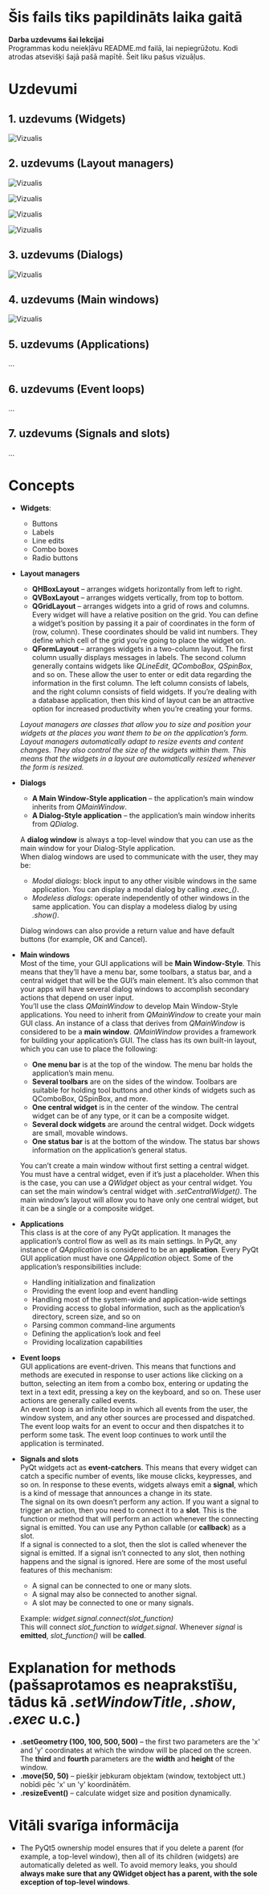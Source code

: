 # Šis fails tiks papildināts laika gaitā

**Darba uzdevums šai lekcijai**  
Programmas kodu neiekļāvu README.md failā, lai nepiegrūžotu. Kodi atrodas atsevišķi šajā pašā mapītē. Šeit liku pašus vizuāļus.  
# Uzdevumi
## 1. uzdevums (Widgets)
![Vizualis](https://github.com/MACTEP-ETF/RTR108/blob/master/P07_GUI/PNG/GUI%20-%20Hello%20World!.png)  

## 2. uzdevums (Layout managers)
![Vizualis](https://github.com/MACTEP-ETF/RTR108/blob/master/P07_GUI/PNG/2a%20-%20Layout.png)  

![Vizualis](https://github.com/MACTEP-ETF/RTR108/blob/master/P07_GUI/PNG/2b%20-%20Layout.png)  

![Vizualis](https://github.com/MACTEP-ETF/RTR108/blob/master/P07_GUI/PNG/2c%20-%20Layout.png)  
 
![Vizualis](https://github.com/MACTEP-ETF/RTR108/blob/master/P07_GUI/PNG/2d%20-%20Layout.png)  

## 3. uzdevums (Dialogs)
![Vizualis](https://github.com/MACTEP-ETF/RTR108/blob/master/P07_GUI/PNG/3%20-%20Dialog.png)  

## 4. uzdevums (Main windows)
![Vizualis](https://github.com/MACTEP-ETF/RTR108/blob/master/P07_GUI/PNG/4%20-%20Main%20Windows.png)  

## 5. uzdevums (Applications)
...  

## 6. uzdevums (Event loops)
...  

## 7. uzdevums (Signals and slots)
...  

# Concepts  
- **Widgets**:  
  - Buttons  
  - Labels  
  - Line edits  
  - Combo boxes  
  - Radio buttons  
- **Layout managers**  
    - **QHBoxLayout** – arranges widgets horizontally from left to right.  
    - **QVBoxLayout** – arranges widgets vertically, from top to bottom.  
    - **QGridLayout** – arranges widgets into a grid of rows and columns. Every widget will have a relative position on the grid. You can define a widget’s position by passing it a pair of coordinates in the form of (row, column). These coordinates should be valid int numbers. They define which cell of the grid you’re going to place the widget on.  
    - **QFormLayout** – arranges widgets in a two-column layout. The first column usually displays messages in labels. The second column generally contains widgets like *QLineEdit*, *QComboBox*, *QSpinBox*, and so on. These allow the user to enter or edit data regarding the information in the first column. The left column consists of labels, and the right column consists of field widgets. If you’re dealing with a database application, then this kind of layout can be an attractive option for increased productivity when you’re creating your forms.  
      
  *Layout managers are classes that allow you to size and position your widgets at the places you want them to be on the application’s form. Layout managers automatically adapt to resize events and content changes. They also control the size of the widgets within them. This means that the widgets in a layout are automatically resized whenever the form is resized.*  
- **Dialogs**  
  - **A Main Window-Style application** – the application’s main window inherits from *QMainWindow*.  
  - **A Dialog-Style application** – the application’s main window inherits from *QDialog*.  
    
  A **dialog window** is always a top-level window that you can use as the main window for your Dialog-Style application.  
  When dialog windows are used to communicate with the user, they may be:
    - *Modal dialogs*: block input to any other visible windows in the same application. You can display a modal dialog by calling *.exec_()*.  
    - *Modeless dialogs*: operate independently of other windows in the same application. You can display a modeless dialog by using *.show()*.  
    
  Dialog windows can also provide a return value and have default buttons (for example, OK and Cancel).  
- **Main windows**  
  Most of the time, your GUI applications will be **Main Window-Style**. This means that they’ll have a menu bar, some toolbars, a status bar, and a central widget that will be the GUI’s main element. It’s also common that your apps will have several dialog windows to accomplish secondary actions that depend on user input.  
  You’ll use the class *QMainWindow* to develop Main Window-Style applications. You need to inherit from *QMainWindow* to create your main GUI class. An instance of a class that derives from *QMainWindow* is considered to be a **main window**. *QMainWindow* provides a framework for building your application’s GUI. The class has its own built-in layout, which you can use to place the following:  
  - **One menu bar** is at the top of the window. The menu bar holds the application’s main menu.  
  - **Several toolbars** are on the sides of the window. Toolbars are suitable for holding tool buttons and other kinds of widgets such as QComboBox, QSpinBox, and more.  
  - **One central widget** is in the center of the window. The central widget can be of any type, or it can be a composite widget.  
  - **Several dock widgets** are around the central widget. Dock widgets are small, movable windows.  
  - **One status bar** is at the bottom of the window. The status bar shows information on the application’s general status.  
    
  You can’t create a main window without first setting a central widget. You must have a central widget, even if it’s just a placeholder. When this is the case, you can use a *QWidget* object as your central widget. You can set the main window’s central widget with *.setCentralWidget()*. The main window’s layout will allow you to have only one central widget, but it can be a single or a composite widget.  
- **Applications**  
  This class is at the core of any PyQt application. It manages the application’s control flow as well as its main settings. In PyQt, any instance of *QApplication* is considered to be an **application**. Every PyQt GUI application must have one *QApplication* object. Some of the application’s responsibilities include:  
  - Handling initialization and finalization  
  - Providing the event loop and event handling  
  - Handling most of the system-wide and application-wide settings  
  - Providing access to global information, such as the application’s directory, screen size, and so on  
  - Parsing common command-line arguments  
  - Defining the application’s look and feel  
  - Providing localization capabilities  
- **Event loops**  
  GUI applications are event-driven. This means that functions and methods are executed in response to user actions like clicking on a button, selecting an item from a combo box, entering or updating the text in a text edit, pressing a key on the keyboard, and so on. These user actions are generally called events.  
  An event loop is an infinite loop in which all events from the user, the window system, and any other sources are processed and dispatched. The event loop waits for an event to occur and then dispatches it to perform some task. The event loop continues to work until the application is terminated.  
- **Signals and slots**  
  PyQt widgets act as **event-catchers**. This means that every widget can catch a specific number of events, like mouse clicks, keypresses, and so on. In response to these events, widgets always emit a **signal**, which is a kind of message that announces a change in its state.  
  The signal on its own doesn’t perform any action. If you want a signal to trigger an action, then you need to connect it to a **slot**. This is the function or method that will perform an action whenever the connecting signal is emitted. You can use any Python callable (or **callback**) as a slot.  
  If a signal is connected to a slot, then the slot is called whenever the signal is emitted. If a signal isn’t connected to any slot, then nothing happens and the signal is ignored. Here are some of the most useful features of this mechanism:  
  - A signal can be connected to one or many slots.  
  - A signal may also be connected to another signal.  
  - A slot may be connected to one or many signals.  
  
  Example: 
  *widget.signal.connect(slot_function)*  
  This will connect *slot_function* to *widget.signal*. Whenever *signal* is **emitted**, *slot_function()* will be **called**.

# Explanation for methods (pašsaprotamos es neaprakstīšu, tādus kā *.setWindowTitle*, *.show*, *.exec* u.c.)  
- **.setGeometry (100, 100, 500, 500)** –  the first two parameters are the 'x' and 'y' coordinates at which the window will be placed on the screen. The **third** and **fourth** parameters are the **width** and **height** of the window.  
- **.move(50, 50)** – piešķir jebkuram objektam (window, textobject utt.) nobīdi pēc 'x' un 'y' koordinātēm.  
- **.resizeEvent()** – calculate widget size and position dynamically.  

# Vitāli svarīga informācija
- The PyQt5 ownership model ensures that if you delete a parent (for example, a top-level window), then all of its children (widgets) are automatically deleted as well.  To avoid memory leaks, you should **always make sure that any QWidget object has a parent, with the sole exception of top-level windows**.  
